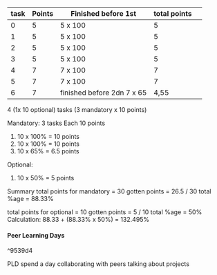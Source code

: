 | task | Points | Finished before 1st        | total points |     |
| ---- | ------ | -------------------------- | ------------ | --- |
| 0    | 5      | 5 x 100                    | 5            |     |
| 1    | 5      | 5 x 100                    | 5            |     |
| 2    | 5      | 5 x 100                    | 5            |     |
| 3    | 5      | 5 x 100                    | 5            |     |
| 4    | 7      | 7 x 100                    | 7            |     |
| 5    | 7      | 7 x 100                    | 7            |     |
| 6    | 7      | finished before 2dn 7 x 65 | 4,55         |     |


4 (1x 10 optional) tasks (3 mandatory x 10 points)

Mandatory:
3 tasks Each 10 points
1. 10 x 100% = 10 points
2. 10 x 100% = 10 points
3. 10 x 65%  = 6.5 points

Optional:
1. 10 x 50% = 5 points

Summary
total points for mandatory = 30
gotten points              = 26.5 / 30
total %age                 = 88.33%

total points for optional  = 10
gotten points              = 5 / 10
total %age                 = 50%
Calculation: 88.33 + (88.33% x 50%) = 132.495% 



#### Peer Learning Days

^9539d4

 PLD
spend a day collaborating with peers talking about projects


